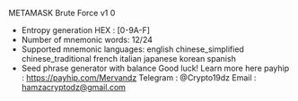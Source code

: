 METAMASK Brute Force v1 0

 * Entropy generation HEX :
[0-9A-F]
* Number of mnemonic words:
12/24
* Supported mnemonic languages:
english
chinese_simplified
chinese_traditional
french
italian
japanese
korean
spanish
* Seed phrase generator with balance
Good luck!
Learn more here 
payhip :  https://payhip.com/Mervandz
Telegram : @Crypto19dz
Email : hamzacryptodz@gmail.com
